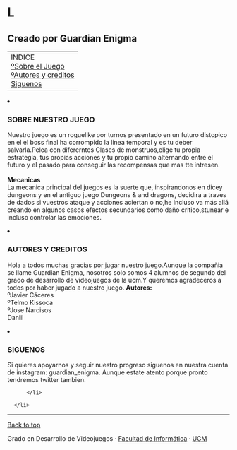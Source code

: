 

<html lang="es">
<head>
  <meta charset="utf-8">
  <title>HTML</title>
  <meta name="viewport" content="width=device-width, initial-scale=1.0">
  <link rel="stylesheet" href="estilos.css"> 
 
</head>
<body class="backgrounded">
    <h1><strong>L</strong></h1>
    <h2>
       Creado por Guardian Enigma 
    </h2>
    <table>
        <tbody>
            <tr>
                <td>
                    <nav>
                        INDICE <br><a href="#Descripción">ºSobre el Juego</a><br><a href="#Autores">ºAutores y creditos</a><br><a href="#Siguenos">Siguenos</a>
                    </nav>
                </td>
            </tr>
        </tbody>
    </table>
   <lu>
    <li id="Descripción" class="clase">
        <h3 >
             SOBRE NUESTRO JUEGO
        </h3>
        <p>
         Nuestro juego es un roguelike por turnos presentado en un futuro distopico en el el boss final ha corrompido la linea temporal y es tu deber salvarla.Pelea con difererntes Clases de monstruos,elige tu propia estrategía, tus propias acciones y tu propio camino alternando entre el futuro y el pasado para conseguir las recompensas que mas tte intresen.<br><br>
         <strong>Mecanicas</strong><br>
         La mecanica principal del juegos es la suerte que, inspirandonos en dicey dungeons y en el antiguo juego Dungeons & and dragons, decidira a traves de dados si vuestros ataque y acciones aciertan o no,he incluso va más allá creando en algunos casos efectos secundarios como daño critico,stunear e incluso controlar las emociones.
        </p>
        <li id="Autores" class="clase">
            <h3 class="clase">
            AUTORES Y CREDITOS
            </h3>
            <p>
            Hola a todos muchas gracias por jugar nuestro juego.Aunque la compañia se llame Guardian Enigma, nosotros solo somos 4 alumnos de segundo del grado de desarrollo de videojuegos de la ucm.Y queremos agradeceros a todos por haber jugado a nuestro juego.
            <strong>Autores:</strong><br>
            ºJavier Cáceres<br>
            ºTelmo Kissoca <br>
            ºJose Narcisos<br>
            Daniil <br>
            </p>
            <li id="Siguenos" class="clase">
               <h3 >
                SIGUENOS 
                </h3>
                <p >
                Si quieres apoyarnos y seguir nuestro progreso siguenos en nuestra cuenta de instagram: guardian_enigma.
                Aunque estate atento porque pronto tendremos twitter tambien.
                </p>          
              </li>
      
          </li>
  
      </li>
    
   </lu>
   <footer class="container">
    <hr class="footer-divider">
    <p class="float-right"><a href="#">Back to top</a></p>
    <p>Grado en Desarrollo de Videojuegos &middot; <a target="_blank" href="http://informatica.ucm.es">Facultad de Informática</a> &middot; <a target="_blank" href="http://www.ucm.es">UCM</a></p>
  </footer>
</body>
